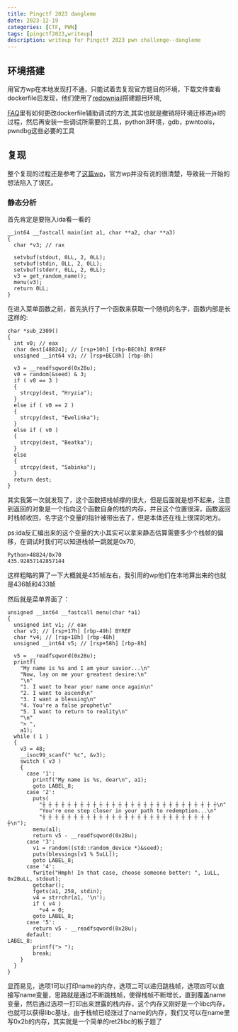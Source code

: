 ```yaml
---
title: Pingctf 2023 dangleme
date: 2023-12-19 
categories: [CTF, PWN]
tags: [pingctf2023,writeup]
description: writeup for Pingctf 2023 pwn challenge--dangleme
---
```


## 环境搭建

用官方wp在本地发现打不通，只能试着去复现官方题目的环境，下载文件查看dockerfile后发现，他们使用了[redpwnjail](https://github.com/redpwn/jail/tree/main)搭建题目环境,

[FAQ](https://github.com/redpwn/jail/blob/main/docs/competitors.md)里有如何更改dockerfile辅助调试的方法,其实也就是撤销将环境迁移进jail的过程，然后再安装一些调试所需要的工具，python3环境，gdb，pwntools，pwndbg这些必要的工具



## 复现

整个复现的过程还是参考了[这篇wp](https://ctftime.org/writeup/38337)，官方wp并没有说的很清楚，导致我一开始的想法陷入了误区。

### 静态分析

首先肯定是要拖入ida看一看的

```
__int64 __fastcall main(int a1, char **a2, char **a3)
{
  char *v3; // rax

  setvbuf(stdout, 0LL, 2, 0LL);
  setvbuf(stdin, 0LL, 2, 0LL);
  setvbuf(stderr, 0LL, 2, 0LL);
  v3 = get_random_name();
  menu(v3);
  return 0LL;
}
```



在进入菜单函数之前，首先执行了一个函数来获取一个随机的名字，函数内部是长这样的:



```
char *sub_2309()
{
  int v0; // eax
  char dest[48824]; // [rsp+10h] [rbp-BEC0h] BYREF
  unsigned __int64 v3; // [rsp+BEC8h] [rbp-8h]

  v3 = __readfsqword(0x28u);
  v0 = random(&seed) & 3;
  if ( v0 == 3 )
  {
    strcpy(dest, "Hryzia");
  }
  else if ( v0 == 2 )
  {
    strcpy(dest, "Ewelinka");
  }
  else if ( v0 )
  {
    strcpy(dest, "Beatka");
  }
  else
  {
    strcpy(dest, "Sabinka");
  }
  return dest;
}
```



其实我第一次就发现了，这个函数把栈帧撑的很大，但是后面就是想不起来，注意到返回的对象是一个指向这个函数自身的栈的内存，并且这个位置很深，函数返回时栈帧收回，名字这个变量的指针被带出去了，但是本体还在栈上很深的地方。

ps:ida反汇编出来的这个变量的大小其实可以拿来静态估算需要多少个栈帧的偏移，在调试时我们可以知道栈帧一跳就是0x70,

```
Python>48824/0x70
435.92857142857144
```

这样粗略的算了一下大概就是435帧左右，我引用的wp他们在本地算出来的也就是436帧和433帧

然后就是菜单界面了：

```
unsigned __int64 __fastcall menu(char *a1)
{
  unsigned int v1; // eax
  char v3; // [rsp+17h] [rbp-49h] BYREF
  char *v4; // [rsp+18h] [rbp-48h]
  unsigned __int64 v5; // [rsp+58h] [rbp-8h]

  v5 = __readfsqword(0x28u);
  printf(
    "My name is %s and I am your savior...\n"
    "Now, lay on me your greatest desire:\n"
    "\n"
    "1. I want to hear your name once again\n"
    "2. I want to ascend\n"
    "3. I want a blessing\n"
    "4. You're a false prophet\n"
    "5. I want to return to reality\n"
    "\n"
    "> ",
    a1);
  while ( 1 )
  {
    v3 = 48;
    __isoc99_scanf(" %c", &v3);
    switch ( v3 )
    {
      case '1':
        printf("My name is %s, dear\n", a1);
        goto LABEL_8;
      case '2':
        puts(
          "┼ ┼ ┼ ┼ ┼ ┼ ┼ ┼ ┼ ┼ ┼ ┼ ┼ ┼ ┼ ┼ ┼ ┼ ┼ ┼ ┼ ┼ ┼ ┼ ┼ ┼ ┼ ┼\n"
          "You're one step closer in your path to redemption...\n"
          "┼ ┼ ┼ ┼ ┼ ┼ ┼ ┼ ┼ ┼ ┼ ┼ ┼ ┼ ┼ ┼ ┼ ┼ ┼ ┼ ┼ ┼ ┼ ┼ ┼ ┼ ┼ ┼\n");
        menu(a1);
        return v5 - __readfsqword(0x28u);
      case '3':
        v1 = random((std::random_device *)&seed);
        puts(blessings[v1 % 5uLL]);
        goto LABEL_8;
      case '4':
        fwrite("Hmph! In that case, choose someone better: ", 1uLL, 0x2BuLL, stdout);
        getchar();
        fgets(a1, 258, stdin);
        v4 = strrchr(a1, '\n');
        if ( v4 )
          *v4 = 0;
        goto LABEL_8;
      case '5':
        return v5 - __readfsqword(0x28u);
      default:
LABEL_8:
        printf("> ");
        break;
    }
  }
}
```

显而易见，选项1可以打印name的内存，选项二可以递归跳栈帧，选项四可以直接写name变量，思路就是通过不断跳栈帧，使得栈帧不断增长，直到覆盖name变量，然后通过选项一打印出来泄露的栈内存，这个内存又刚好是一个libc内存，也就可以获得libc基址，由于栈帧已经涨过了name的内存，我们又可以在name里写0x2b的内存，其实就是一个简单的ret2libc的板子题了



